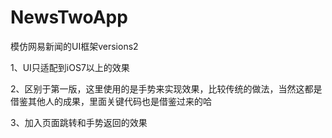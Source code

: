 NewsTwoApp
==========

模仿网易新闻的UI框架versions2

1、UI只适配到iOS7以上的效果

2、区别于第一版，这里使用的是手势来实现效果，比较传统的做法，当然这都是借鉴其他人的成果，里面关键代码也是借鉴过来的哈

3、加入页面跳转和手势返回的效果
